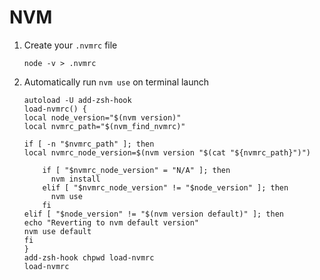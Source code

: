 # NVM

1. Create your `.nvmrc` file
    ```
    node -v > .nvmrc
    ```

2. Automatically run `nvm use` on terminal launch
    ```shell
    autoload -U add-zsh-hook
    load-nvmrc() {
    local node_version="$(nvm version)"
    local nvmrc_path="$(nvm_find_nvmrc)"
    
    if [ -n "$nvmrc_path" ]; then
    local nvmrc_node_version=$(nvm version "$(cat "${nvmrc_path}")")
    
        if [ "$nvmrc_node_version" = "N/A" ]; then
          nvm install
        elif [ "$nvmrc_node_version" != "$node_version" ]; then
          nvm use
        fi
    elif [ "$node_version" != "$(nvm version default)" ]; then
    echo "Reverting to nvm default version"
    nvm use default
    fi
    }
    add-zsh-hook chpwd load-nvmrc
    load-nvmrc
    ```